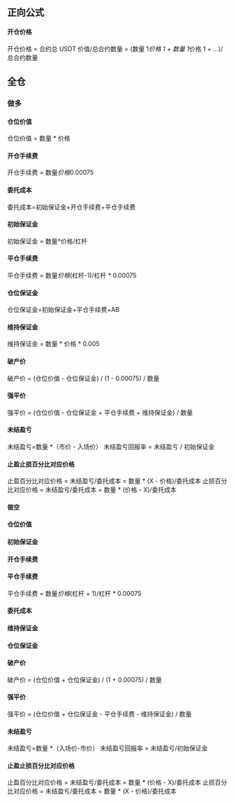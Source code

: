 ## 正向公式

#### 开仓价格

开仓价格 = 合约总 USDT 价值/总合约数量 = (数量 1*价格 1 + 数量 1*价格 1 + ...)/总合约数量

## 全仓

### 做多

#### 仓位价值

仓位价值 = 数量 * 价格

#### 开仓手续费

开仓手续费 = 数量*价格*0.00075

#### 委托成本

委托成本=初始保证金+开仓手续费+平仓手续费

#### 初始保证金

初始保证金 = 数量*价格/杠杆

#### 平仓手续费

平仓手续费 = 数量*价格*(杠杆-1)/杠杆 * 0.00075

#### 仓位保证金

仓位保证金=初始保证金+平仓手续费+AB

#### 维持保证金

维持保证金 = 数量 * 价格 * 0.005

#### 破产价

破产价 = (仓位价值 - 仓位保证金) / (1 - 0.00075) / 数量

#### 强平价

强平价 = (仓位价值 - 仓位保证金 + 平仓手续费 + 维持保证金) / 数量

#### 未结盈亏

未结盈亏=数量 *（市价 - 入场价）
未结盈亏回报率 = 未结盈亏 / 初始保证金 

#### 止盈止损百分比对应价格
止盈百分比对应价格 = 未结盈亏/委托成本 = 数量 * (X - 价格)/委托成本
止损百分比对应价格 = 未结盈亏/委托成本 = 数量 * (价格 - X)/委托成本

#### 做空
#### 仓位价值
#### 初始保证金
#### 开仓手续费
#### 平仓手续费
平仓手续费 = 数量*价格*(杠杆 + 1)/杠杆 * 0.00075
#### 委托成本
#### 维持保证金
#### 仓位保证金
#### 破产价
破产价 = (仓位价值 + 仓位保证金) / (1 + 0.00075) / 数量
#### 强平价
强平价 = (仓位价值 + 仓位保证金 - 平仓手续费 - 维持保证金) / 数量
#### 未结盈亏
未结盈亏=数量 *（入场价-市价）
未结盈亏回报率 = 未结盈亏/初始保证金
#### 止盈止损百分比对应价格
止盈百分比对应价格 = 未结盈亏/委托成本 = 数量 * (价格 - X)/委托成本
止损百分比对应价格 = 未结盈亏/委托成本 = 数量 * (X - 价格)/委托成本